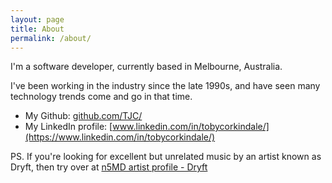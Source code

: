 ```yaml
---
layout: page
title: About
permalink: /about/
---
```


I'm a software developer, currently based in Melbourne, Australia.

I've been working in the industry since the late 1990s, and have seen many technology trends come and go in that time.

- My Github: [github.com/TJC/](https://github.com/TJC/)
- My LinkedIn profile: [www.linkedin.com/in/tobycorkindale/](https://www.linkedin.com/in/tobycorkindale/)

PS. If you're looking for excellent but unrelated music by an artist known as Dryft, then try over at [n5MD artist profile - Dryft](https://n5md.com/artist/Dryft)

